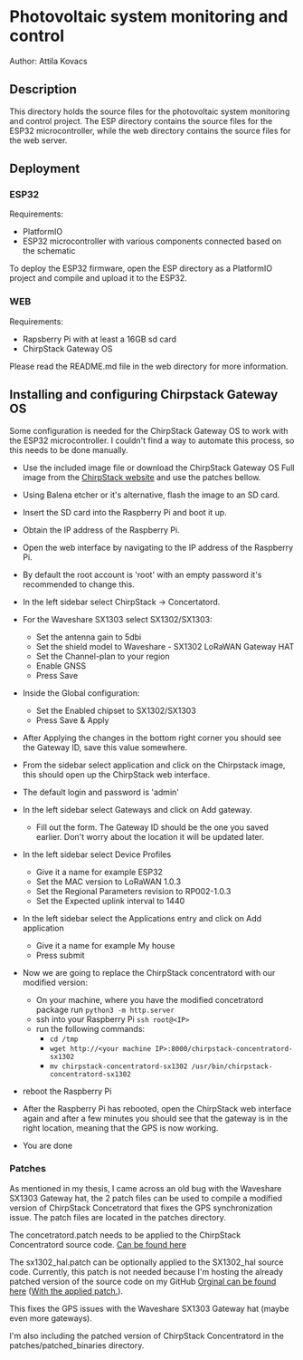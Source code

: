 # Photovoltaic system monitoring and control

Author: Attila Kovacs

## Description

This directory holds the source files for the photovoltaic system monitoring and control project.
The ESP directory contains the source files for the ESP32 microcontroller, while the web directory contains the source files for the web server.

## Deployment

### ESP32

Requirements:

- PlatformIO
- ESP32 microcontroller with various components connected based on the schematic

To deploy the ESP32 firmware, open the ESP directory as a PlatformIO project and compile and upload it to the ESP32.

### WEB

Requirements:
- Rapsberry Pi with at least a 16GB sd card
- ChirpStack Gateway OS

Please read the README.md file in the web directory for more information.

## Installing and configuring Chirpstack Gateway OS

Some configuration is needed for the ChirpStack Gateway OS to work with the ESP32 microcontroller. I couldn't find a way to automate this process, so this needs to be done manually.

- Use the included image file or download the ChirpStack Gateway OS Full image from the [ChirpStack website](https://www.chirpstack.io/docs/chirpstack-gateway-os/install/raspberry-pi.html) and use the patches bellow.
- Using Balena etcher or it's alternative, flash the image to an SD card.
- Insert the SD card into the Raspberry Pi and boot it up.
- Obtain the IP address of the Raspberry Pi.
- Open the web interface by navigating to the IP address of the Raspberry Pi.
- By default the root account is 'root' with an empty password it's recommended to change this.
- In the left sidebar select ChirpStack → Concertatord.

- For the Waveshare SX1303 select SX1302/SX1303:
  - Set the antenna gain to 5dbi
  - Set the shield model to Waveshare - SX1302 LoRaWAN Gateway HAT
  - Set the Channel-plan to your region
  - Enable GNSS
  - Press Save
- Inside the Global configuration:
  - Set the Enabled chipset to SX1302/SX1303
  - Press Save & Apply
- After Applying the changes in the bottom right corner you should see the Gateway ID, save this value somewhere.
- From the sidebar select application and click on the Chirpstack image, this should open up the ChirpStack web interface.
- The default login and password is 'admin'
- In the left sidebar select Gateways and click on Add gateway.
  - Fill out the form. The Gateway ID should be the one you saved earlier. Don't worry about the location it will be updated later.
- In the left sidebar select Device Profiles
  - Give it a name for example ESP32
  - Set the MAC version to LoRaWAN 1.0.3
  - Set the Regional Parameters revision to RP002-1.0.3
  - Set the Expected uplink interval to 1440
- In the left sidebar select the Applications entry and click on Add application
  - Give it a name for example My house
  - Press submit
- Now we are going to replace the ChirpStack concentratord with our modified version:
  - On your machine, where you have the modified concetratord package run `python3 -m http.server`
  - ssh into your Raspberry Pi `ssh root@<IP>`
  - run the following commands:
    - `cd /tmp`
    - `wget http://<your machine IP>:8000/chirpstack-concentratord-sx1302`
    - `mv chirpstack-concentratord-sx1302 /usr/bin/chirpstack-concentratord-sx1302`
- reboot the Raspberry Pi
- After the Raspberry Pi has rebooted, open the ChirpStack web interface again and after a few minutes you should see that the gateway is in the right location, meaning that the GPS is now working.
- You are done

### Patches

As mentioned in my thesis, I came across an old bug with the Waveshare SX1303 Gateway hat, the 2 patch files can be used to compile a modified version of ChirpStack Concetratord that fixes the GPS synchronization issue. The patch files are located in the patches directory.

The concetratord.patch needs to be applied to the ChirpStack Concentratord source code. [Can be found here](https://github.com/chirpstack/chirpstack-concentratord)

The sx1302_hal.patch can be optionally applied to the SX1302_hal source code. Currently, this patch is not needed because I'm hosting the already patched version of the source code on my GitHub [Orginal can be found here](https://github.com/brocaar/sx1302_hal) ([With the applied patch.](https://github.com/ATI0104/sx1302_hal)).

This fixes the GPS issues with the Waveshare SX1303 Gateway hat (maybe even more gateways).

I'm also including the patched version of ChirpStack Concentratord in the patches/patched_binaries directory.
